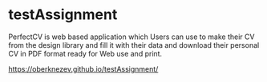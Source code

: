 # testAssignment
PerfectCV is web based application which Users can use to make their CV from the design library and fill it with their data and download their personal CV in PDF format ready for Web use and print.

https://oberknezev.github.io/testAssignment/
